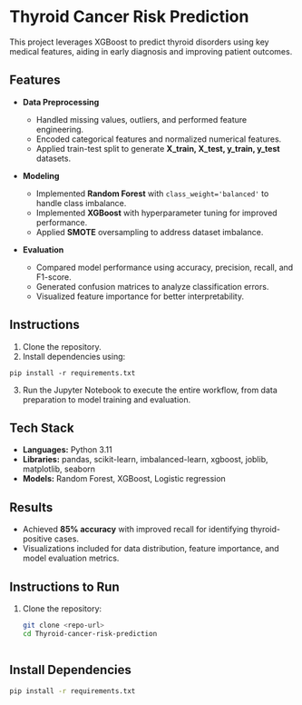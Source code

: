 # Thyroid Cancer Risk Prediction

This project leverages XGBoost to predict thyroid disorders using key medical features, aiding in early diagnosis and improving patient outcomes.

## Features
- **Data Preprocessing**  
  - Handled missing values, outliers, and performed feature engineering.
  - Encoded categorical features and normalized numerical features.
  - Applied train-test split to generate **X_train, X_test, y_train, y_test** datasets.

- **Modeling**
  - Implemented **Random Forest** with `class_weight='balanced'` to handle class imbalance.
  - Implemented **XGBoost** with hyperparameter tuning for improved performance.
  - Applied **SMOTE** oversampling to address dataset imbalance.

- **Evaluation**
  - Compared model performance using accuracy, precision, recall, and F1-score.
  - Generated confusion matrices to analyze classification errors.
  - Visualized feature importance for better interpretability.

## Instructions
1. Clone the repository.
2. Install dependencies using:
```
pip install -r requirements.txt
```
3. Run the Jupyter Notebook to execute the entire workflow, from data preparation to model training and evaluation.

## Tech Stack
- **Languages:** Python 3.11
- **Libraries:** pandas, scikit-learn, imbalanced-learn, xgboost, joblib, matplotlib, seaborn
- **Models:** Random Forest, XGBoost, Logistic regression

## Results
- Achieved **85% accuracy** with improved recall for identifying thyroid-positive cases.
- Visualizations included for data distribution, feature importance, and model evaluation metrics.



## Instructions to Run
1. Clone the repository:
   ```bash
   git clone <repo-url>
   cd Thyroid-cancer-risk-prediction



## Install Dependencies
```bash
pip install -r requirements.txt